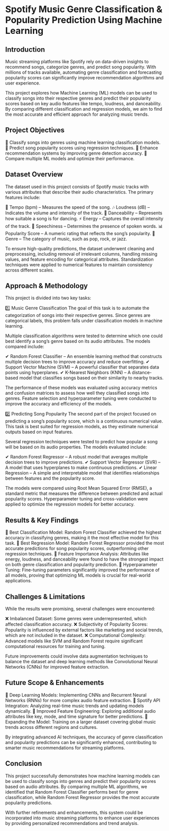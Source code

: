 # Spotify Music Genre Classification & Popularity Prediction Using Machine Learning
## Introduction
Music streaming platforms like Spotify rely on data-driven insights to recommend songs, categorize genres, and predict song popularity. With millions of tracks available, automating genre classification and forecasting popularity scores can significantly improve recommendation algorithms and user experience.

This project explores how Machine Learning (ML) models can be used to classify songs into their respective genres and predict their popularity scores based on key audio features like tempo, loudness, and danceability. By comparing different classification and regression models, we aim to find the most accurate and efficient approach for analyzing music trends.

## Project Objectives
🔹 Classify songs into genres using machine learning classification models.
🔹 Predict song popularity scores using regression techniques.
🔹 Enhance recommendation systems by improving genre detection accuracy.
🔹 Compare multiple ML models and optimize their performance.

## Dataset Overview
The dataset used in this project consists of Spotify music tracks with various attributes that describe their audio characteristics. The primary features include:

🎼 Tempo (bpm) – Measures the speed of the song.
🎶 Loudness (dB) – Indicates the volume and intensity of the track.
🕺 Danceability – Represents how suitable a song is for dancing.
⚡ Energy – Captures the overall intensity of the track.
🎤 Speechiness – Determines the presence of spoken words.
📊 Popularity Score – A numeric rating that reflects the song’s popularity.
🎵 Genre – The category of music, such as pop, rock, or jazz.

To ensure high-quality predictions, the dataset underwent cleaning and preprocessing, including removal of irrelevant columns, handling missing values, and feature encoding for categorical attributes. Standardization techniques were applied to numerical features to maintain consistency across different scales.

## Approach & Methodology
This project is divided into two key tasks:

1️⃣ Music Genre Classification
The goal of this task is to automate the categorization of songs into their respective genres. Since genres are categorical labels, this problem falls under classification models in machine learning.

Multiple classification algorithms were tested to determine which one could best identify a song’s genre based on its audio attributes. The models compared include:

✔ Random Forest Classifier – An ensemble learning method that constructs multiple decision trees to improve accuracy and reduce overfitting.
✔ Support Vector Machine (SVM) – A powerful classifier that separates data points using hyperplanes.
✔ K-Nearest Neighbors (KNN) – A distance-based model that classifies songs based on their similarity to nearby tracks.

The performance of these models was evaluated using accuracy metrics and confusion matrices to assess how well they classified songs into genres. Feature selection and hyperparameter tuning were conducted to improve the accuracy and efficiency of the models.

2️⃣ Predicting Song Popularity
The second part of the project focused on predicting a song’s popularity score, which is a continuous numerical value. This task is best suited for regression models, as they estimate numerical outputs based on input features.

Several regression techniques were tested to predict how popular a song will be based on its audio properties. The models evaluated include:

✔ Random Forest Regressor – A robust model that averages multiple decision trees to improve predictions.
✔ Support Vector Regressor (SVR) – A model that uses hyperplanes to make continuous predictions.
✔ Linear Regression – A simple and interpretable model that identifies relationships between features and the popularity score.

The models were compared using Root Mean Squared Error (RMSE), a standard metric that measures the difference between predicted and actual popularity scores. Hyperparameter tuning and cross-validation were applied to optimize the regression models for better accuracy.

## Results & Key Findings
📌 Best Classification Model: Random Forest Classifier achieved the highest accuracy in classifying genres, making it the most effective model for this task.
📌 Best Regression Model: Random Forest Regressor provided the most accurate predictions for song popularity scores, outperforming other regression techniques.
📌 Feature Importance Analysis: Attributes like energy, loudness, and danceability were found to have the strongest impact on both genre classification and popularity prediction.
📌 Hyperparameter Tuning: Fine-tuning parameters significantly improved the performance of all models, proving that optimizing ML models is crucial for real-world applications.

## Challenges & Limitations
While the results were promising, several challenges were encountered:

❌ Imbalanced Dataset: Some genres were underrepresented, which affected classification accuracy.
❌ Subjectivity of Popularity Scores: Popularity is influenced by external factors like marketing and social trends, which are not included in the dataset.
❌ Computational Complexity: Advanced models like SVM and Random Forest require significant computational resources for training and tuning.

Future improvements could involve data augmentation techniques to balance the dataset and deep learning methods like Convolutional Neural Networks (CNNs) for improved feature extraction.

## Future Scope & Enhancements
🚀 Deep Learning Models: Implementing CNNs and Recurrent Neural Networks (RNNs) for more complex audio feature extraction.
🚀 Spotify API Integration: Analyzing real-time music trends and updating models dynamically.
🚀 Improved Feature Engineering: Exploring additional audio attributes like key, mode, and time signature for better predictions.
🚀 Expanding the Model: Training on a larger dataset covering global music trends across different regions and cultures.

By integrating advanced AI techniques, the accuracy of genre classification and popularity predictions can be significantly enhanced, contributing to smarter music recommendations for streaming platforms.

## Conclusion
This project successfully demonstrates how machine learning models can be used to classify songs into genres and predict their popularity scores based on audio attributes. By comparing multiple ML algorithms, we identified that Random Forest Classifier performs best for genre classification, while Random Forest Regressor provides the most accurate popularity predictions.

With further refinements and enhancements, this system could be incorporated into music streaming platforms to enhance user experiences by providing personalized recommendations and trend analysis.

